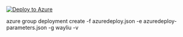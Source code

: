 [![Deploy to Azure](http://azuredeploy.net/deploybutton.png)](https://azuredeploy.net/)


azure group deployment create -f azuredeploy.json -e azuredeploy-parameters.json -g wayliu -v